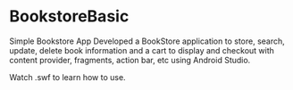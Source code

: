 # BookstoreBasic
Simple Bookstore App
Developed a BookStore application to store, search, update, delete book information and a cart
to display and checkout with content provider, fragments, action bar, etc using Android Studio.

Watch .swf to learn how to use.
